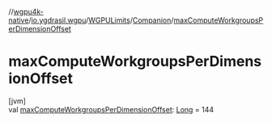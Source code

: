 //[wgpu4k-native](../../../../index.md)/[io.ygdrasil.wgpu](../../index.md)/[WGPULimits](../index.md)/[Companion](index.md)/[maxComputeWorkgroupsPerDimensionOffset](max-compute-workgroups-per-dimension-offset.md)

# maxComputeWorkgroupsPerDimensionOffset

[jvm]\
val [maxComputeWorkgroupsPerDimensionOffset](max-compute-workgroups-per-dimension-offset.md): [Long](https://kotlinlang.org/api/core/kotlin-stdlib/kotlin/-long/index.html) = 144